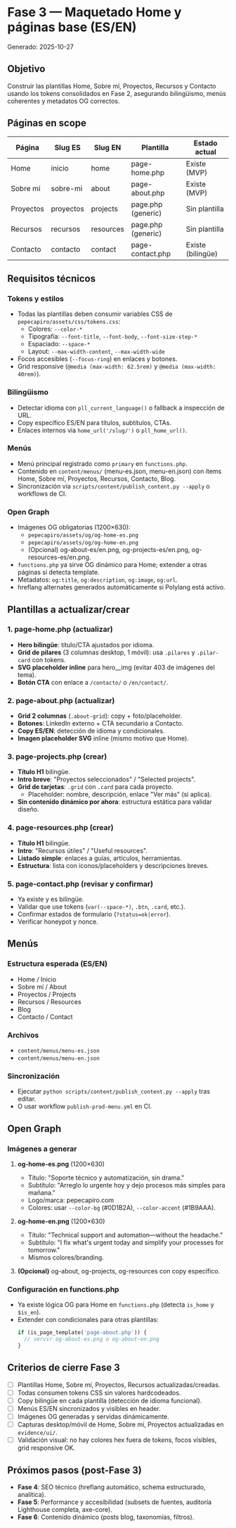 # Fase 3 — Maquetado Home y páginas base (ES/EN)

Generado: 2025-10-27

## Objetivo
Construir las plantillas Home, Sobre mí, Proyectos, Recursos y Contacto usando los tokens consolidados en Fase 2, asegurando bilingüismo, menús coherentes y metadatos OG correctos.

## Páginas en scope

| Página      | Slug ES      | Slug EN     | Plantilla              | Estado actual   |
|-------------|--------------|-------------|------------------------|-----------------|
| Home        | inicio       | home        | page-home.php          | Existe (MVP)    |
| Sobre mí    | sobre-mi     | about       | page-about.php         | Existe (MVP)    |
| Proyectos   | proyectos    | projects    | page.php (generic)     | Sin plantilla   |
| Recursos    | recursos     | resources   | page.php (generic)     | Sin plantilla   |
| Contacto    | contacto     | contact     | page-contact.php       | Existe (bilingüe)|

## Requisitos técnicos

### Tokens y estilos
- Todas las plantillas deben consumir variables CSS de `pepecapiro/assets/css/tokens.css`:
  - Colores: `--color-*`
  - Tipografía: `--font-title`, `--font-body`, `--font-size-step-*`
  - Espaciado: `--space-*`
  - Layout: `--max-width-content`, `--max-width-wide`
- Focos accesibles (`--focus-ring`) en enlaces y botones.
- Grid responsive (`@media (max-width: 62.5rem)` y `@media (max-width: 40rem)`).

### Bilingüismo
- Detectar idioma con `pll_current_language()` o fallback a inspección de URL.
- Copy específico ES/EN para títulos, subtítulos, CTAs.
- Enlaces internos via `home_url('/slug/')` o `pll_home_url()`.

### Menús
- Menú principal registrado como `primary` en `functions.php`.
- Contenido en `content/menus/` (menu-es.json, menu-en.json) con ítems Home, Sobre mí, Proyectos, Recursos, Contacto, Blog.
- Sincronización vía `scripts/content/publish_content.py --apply` o workflows de CI.

### Open Graph
- Imágenes OG obligatorias (1200×630):
  - `pepecapiro/assets/og/og-home-es.png`
  - `pepecapiro/assets/og/og-home-en.png`
  - (Opcional) og-about-es/en.png, og-projects-es/en.png, og-resources-es/en.png.
- `functions.php` ya sirve OG dinámico para Home; extender a otras páginas si detecta template.
- Metadatos: `og:title`, `og:description`, `og:image`, `og:url`.
- hreflang alternates generados automáticamente si Polylang está activo.

## Plantillas a actualizar/crear

### 1. page-home.php (actualizar)
- **Hero bilingüe**: título/CTA ajustados por idioma.
- **Grid de pilares** (3 columnas desktop, 1 móvil): usa `.pilares` y `.pilar-card` con tokens.
- **SVG placeholder inline** para hero__img (evitar 403 de imágenes del tema).
- **Botón CTA** con enlace a `/contacto/` o `/en/contact/`.

### 2. page-about.php (actualizar)
- **Grid 2 columnas** (`.about-grid`): copy + foto/placeholder.
- **Botones**: LinkedIn externo + CTA secundario a Contacto.
- **Copy ES/EN**: detección de idioma y condicionales.
- **Imagen placeholder SVG** inline (mismo motivo que Home).

### 3. page-projects.php (crear)
- **Título H1** bilingüe.
- **Intro breve**: "Proyectos seleccionados" / "Selected projects".
- **Grid de tarjetas**: `.grid` con `.card` para cada proyecto.
  - Placeholder: nombre, descripción, enlace "Ver más" (si aplica).
- **Sin contenido dinámico por ahora**: estructura estática para validar diseño.

### 4. page-resources.php (crear)
- **Título H1** bilingüe.
- **Intro**: "Recursos útiles" / "Useful resources".
- **Listado simple**: enlaces a guías, artículos, herramientas.
- **Estructura**: lista con íconos/placeholders y descripciones breves.

### 5. page-contact.php (revisar y confirmar)
- Ya existe y es bilingüe.
- Validar que use tokens (`var(--space-*)`, `.btn`, `.card`, etc.).
- Confirmar estados de formulario (`?status=ok|error`).
- Verificar honeypot y nonce.

## Menús

### Estructura esperada (ES/EN)
- Home / Inicio
- Sobre mí / About
- Proyectos / Projects
- Recursos / Resources
- Blog
- Contacto / Contact

### Archivos
- `content/menus/menu-es.json`
- `content/menus/menu-en.json`

### Sincronización
- Ejecutar `python scripts/content/publish_content.py --apply` tras editar.
- O usar workflow `publish-prod-menu.yml` en CI.

## Open Graph

### Imágenes a generar
1. **og-home-es.png** (1200×630)
   - Título: "Soporte técnico y automatización, sin drama."
   - Subtítulo: "Arreglo lo urgente hoy y dejo procesos más simples para mañana."
   - Logo/marca: pepecapiro.com
   - Colores: usar `--color-bg` (#0D1B2A), `--color-accent` (#1B9AAA).

2. **og-home-en.png** (1200×630)
   - Título: "Technical support and automation—without the headache."
   - Subtítulo: "I fix what's urgent today and simplify your processes for tomorrow."
   - Mismos colores/branding.

3. **(Opcional)** og-about, og-projects, og-resources con copy específico.

### Configuración en functions.php
- Ya existe lógica OG para Home en `functions.php` (detecta `is_home` y `$is_en`).
- Extender con condicionales para otras plantillas:
  ```php
  if (is_page_template('page-about.php')) {
    // servir og-about-es.png o og-about-en.png
  }
  ```

## Criterios de cierre Fase 3

- [ ] Plantillas Home, Sobre mí, Proyectos, Recursos actualizadas/creadas.
- [ ] Todas consumen tokens CSS sin valores hardcodeados.
- [ ] Copy bilingüe en cada plantilla (detección de idioma funcional).
- [ ] Menús ES/EN sincronizados y visibles en header.
- [ ] Imágenes OG generadas y servidas dinámicamente.
- [ ] Capturas desktop/móvil de Home, Sobre mí, Proyectos actualizadas en `evidence/ui/`.
- [ ] Validación visual: no hay colores hex fuera de tokens, focos visibles, grid responsive OK.

## Próximos pasos (post-Fase 3)

- **Fase 4**: SEO técnico (hreflang automático, schema estructurado, analítica).
- **Fase 5**: Performance y accesibilidad (subsets de fuentes, auditoría Lighthouse completa, axe-core).
- **Fase 6**: Contenido dinámico (posts blog, taxonomías, filtros).

